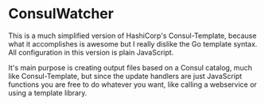 # ConsulWatcher

This is a much simplified version of HashiCorp's Consul-Template, because what it accomplishes is awesome but I really dislike the Go template syntax. All configuration in this version is plain JavaScript.

It's main purpose is creating output files based on a Consul catalog, much like Consul-Template, but since the update handlers are just JavaScript functions you are free to do whatever you want, like calling a webservice or using a template library.